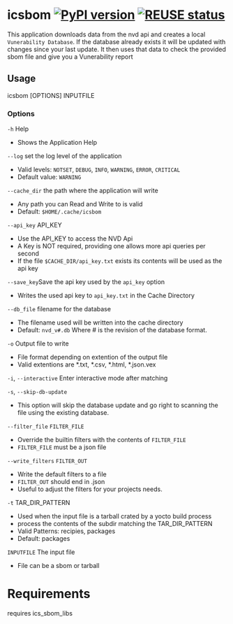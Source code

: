 <!--
   SPDX-FileCopyrightText: 2024 ICS inc.
   SPDX-License-Identifier: CC-BY-SA-4.0
-->

# icsbom [![PyPI version](https://badge.fury.io/py/icsbom.svg)](https://badge.fury.io/py/icsbom) [![REUSE status](https://api.reuse.software/badge/github.com/integratedcomputersolutions/icsbom)](https://api.reuse.software/info/github.com/integratedcomputersolutions/icsbom)
This application downloads data from the nvd api and creates a local `Vunerability Database`.
If the database already exists it will be updated with changes since your last update.
It then uses that data to check the provided sbom file and give you a Vunerability report

## Usage
 icsbom [OPTIONS] INPUTFILE

### Options
`-h` Help
 - Shows the Application Help

`--log` set the log level of the application 
 - Valid levels: `NOTSET`, `DEBUG`, `INFO`, `WARNING`, `ERROR`, `CRITICAL`
 - Default value: `WARNING`

`--cache_dir` the path where the application will write 
 - Any path you can Read and Write to is valid 
 - Default: `$HOME/.cache/icsbom`

`--api_key` API_KEY
 - Use the API_KEY to access the NVD Api
 - A Key is NOT required, providing one allows more api queries per second
 - If the file `$CACHE_DIR/api_key.txt` exists its contents will be used as the api key

`--save_key`Save the api key used by the `api_key` option
   - Writes the used api key to `api_key.txt` in the Cache Directory

`--db_file` filename for the database
 - The filename used will be written into the cache directory
 - Default: `nvd_v#.db` Where # is the revision of the database format.

`-o` Output file to write
   - File format depending on extention of the output file
   - Valid extentions are *.txt, *.csv, *.html, *.json.vex

`-i`, `--interactive` Enter interactive mode after matching

`-s`, `--skip-db-update`
 - This option will skip the database update and go right to scanning the file using the existing database.

`--filter_file` `FILTER_FILE`
 - Override the builtin filters with the contents of `FILTER_FILE`
 - `FILTER_FILE` must be a json file

 `--write_filters` `FILTER_OUT`
 - Write the default filters to a file
 - `FILTER_OUT` should end in .json
 - Useful to adjust the filters for your projects needs.

`-t` TAR_DIR_PATTERN
 - Used when the input file is a tarball crated by a yocto build process
 - process the contents of the subdir matching the TAR_DIR_PATTERN
 - Valid Patterns: recipies, packages
 - Default: packages

`INPUTFILE` The input file
 - File can be a sbom or tarball

# Requirements
 requires ics_sbom_libs

